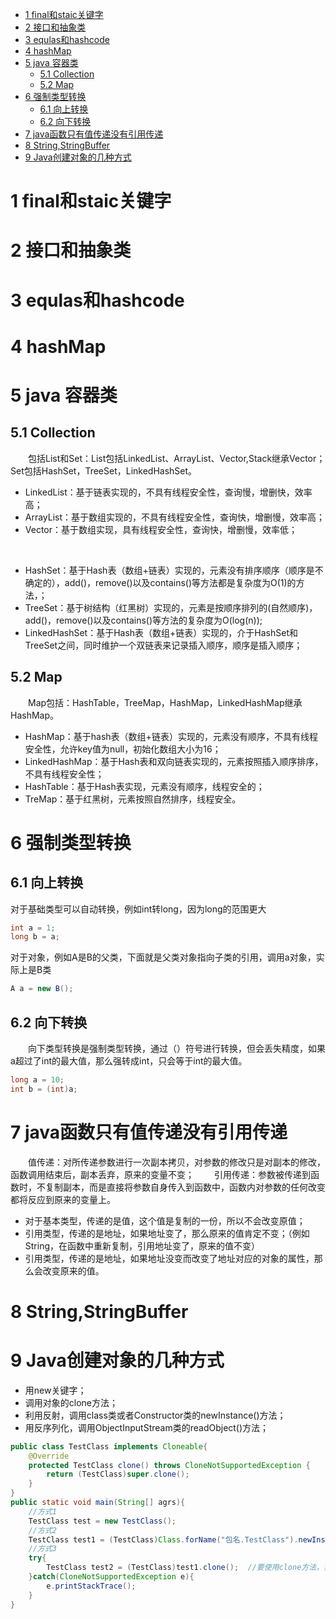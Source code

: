 <!-- TOC -->

- [1 final和staic关键字](#1-final和staic关键字)
- [2 接口和抽象类](#2-接口和抽象类)
- [3 equlas和hashcode](#3-equlas和hashcode)
- [4 hashMap](#4-hashmap)
- [5 java 容器类](#5-java-容器类)
    - [5.1 Collection](#51-collection)
    - [5.2 Map](#52-map)
- [6 强制类型转换](#6-强制类型转换)
    - [6.1 向上转换](#61-向上转换)
    - [6.2 向下转换](#62-向下转换)
- [7 java函数只有值传递没有引用传递](#7-java函数只有值传递没有引用传递)
- [8 String,StringBuffer](#8-stringstringbuffer)
- [9 Java创建对象的几种方式](#9-java创建对象的几种方式)

<!-- /TOC -->
# 1 final和staic关键字
# 2 接口和抽象类
# 3 equlas和hashcode
# 4 hashMap
# 5 java 容器类
## 5.1 Collection
&emsp;&emsp;包括List和Set：List包括LinkedList、ArrayList、Vector,Stack继承Vector；Set包括HashSet，TreeSet，LinkedHashSet。
* LinkedList：基于链表实现的，不具有线程安全性，查询慢，增删快，效率高；
* ArrayList：基于数组实现的，不具有线程安全性，查询快，增删慢，效率高；
* Vector：基于数组实现，具有线程安全性，查询快，增删慢，效率低；
<br>

* HashSet：基于Hash表（数组+链表）实现的，元素没有排序顺序（顺序是不确定的），add()，remove()以及contains()等方法都是复杂度为O(1)的方法，；
* TreeSet：基于树结构（红黑树）实现的，元素是按顺序排列的(自然顺序)，add()，remove()以及contains()等方法的复杂度为O(log(n));
* LinkedHashSet：基于Hash表（数组+链表）实现的，介于HashSet和TreeSet之间，同时维护一个双链表来记录插入顺序，顺序是插入顺序；
## 5.2 Map
&emsp;&emsp;Map包括：HashTable，TreeMap，HashMap，LinkedHashMap继承HashMap。
* HashMap：基于hash表（数组+链表）实现的，元素没有顺序，不具有线程安全性，允许key值为null，初始化数组大小为16；
* LinkedHashMap：基于Hash表和双向链表实现的，元素按照插入顺序排序，不具有线程安全性；
* HashTable：基于Hash表实现，元素没有顺序，线程安全的；
* TreMap：基于红黑树，元素按照自然排序，线程安全。
# 6 强制类型转换
## 6.1 向上转换
对于基础类型可以自动转换，例如int转long，因为long的范围更大
```java
int a = 1;
long b = a;
```
对于对象，例如A是B的父类，下面就是父类对象指向子类的引用，调用a对象，实际上是B类
```java
A a = new B();
```
## 6.2 向下转换
&emsp;&emsp;向下类型转换是强制类型转换，通过（）符号进行转换，但会丢失精度，如果a超过了int的最大值，那么强转成int，只会等于int的最大值。
```java
long a = 10;
int b = (int)a;
```

# 7 java函数只有值传递没有引用传递
&emsp;&emsp;值传递：对所传递参数进行一次副本拷贝，对参数的修改只是对副本的修改，函数调用结束后，副本丢弃，原来的变量不变；
&emsp;&emsp;引用传递：参数被传递到函数时，不复制副本，而是直接将参数自身传入到函数中，函数内对参数的任何改变都将反应到原来的变量上。
* 对于基本类型，传递的是值，这个值是复制的一份，所以不会改变原值；
* 引用类型，传递的是地址，如果地址变了，那么原来的值肯定不变；（例如String，在函数中重新复制，引用地址变了，原来的值不变）
* 引用类型，传递的是地址，如果地址没变而改变了地址对应的对象的属性，那么会改变原来的值。
# 8 String,StringBuffer

# 9 Java创建对象的几种方式
* 用new关键字；
* 调用对象的clone方法；
* 利用反射，调用class类或者Constructor类的newInstance()方法；
* 用反序列化，调用ObjectInputStream类的readObject()方法；
```java
public class TestClass implements Cloneable{
    @Override
    protected TestClass clone() throws CloneNotSupportedException {
        return (TestClass)super.clone();
    }
}
public static void main(String[] agrs){
    //方式1
    TestClass test = new TestClass();
    //方式2
    TestClass test1 = (TestClass)Class.forName("包名.TestClass").newInstance();
    //方式3
    try{
        TestClass test2 = (TestClass)test1.clone();  //要使用clone方法，实现Cloneable接口，重写clone方法，加异常处理
    }catch(CloneNotSupportedException e){
        e.printStackTrace();
    }
}


```
